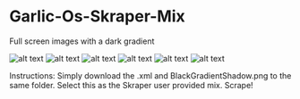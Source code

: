 # Garlic-Os-Skraper-Mix
Full screen images with a dark gradient




![alt text](https://github.com/timault/Garlic-Os-Skraper-/blob/main/GarlicOS_001.png?raw=true)
![alt text](https://github.com/timault/Garlic-Os-Skraper-/blob/main/GarlicOS_002.png?raw=true)
![alt text](https://github.com/timault/Garlic-Os-Skraper-/blob/main/GarlicOS_003.png?raw=true)
![alt text](https://github.com/timault/Garlic-Os-Skraper-/blob/main/GarlicOS_004.png?raw=true)
![alt text](https://github.com/timault/Garlic-Os-Skraper-/blob/main/GarlicOS_005.png?raw=true)
![alt text](https://github.com/timault/Garlic-Os-Skraper-/blob/main/GarlicOS_006.png?raw=true)

Instructions: 
Simply download the .xml and BlackGradientShadow.png to the same folder.
Select this as the Skraper user provided mix.
Scrape!
